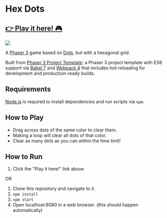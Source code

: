 # Hex Dots

## [👉 Play it here! 🎮](https://hex-dots.herokuapp.com/)

![](hexdots-gameplay.gif)

A [Phaser 3](https://phaser.io/phaser3) game based on [Dots](https://www.youtube.com/watch?v=2X1s4aMSUrE), but with a hexagonal grid.

Built from [Phaser 3 Project Template](https://github.com/photonstorm/phaser3-project-template): a Phaser 3 project template with ES6 support via [Babel 7](https://babeljs.io/) and [Webpack 4](https://webpack.js.org/)
that includes hot-reloading for development and production-ready builds.

## Requirements

[Node.js](https://nodejs.org) is required to install dependencies and run scripts via `npm`.

## How to Play

* Drag across dots of the same color to clear them.
* Making a loop will clear all dots of that color.
* Clear as many dots as you can within the time limit!

## How to Run

1. Click the "Play it here!" link above

OR

1. Clone this repository and navigate to it.
2. `npm install`
3. `npm start`
4. Open localhost:8080 in a web browser. (this should happen automatically)


